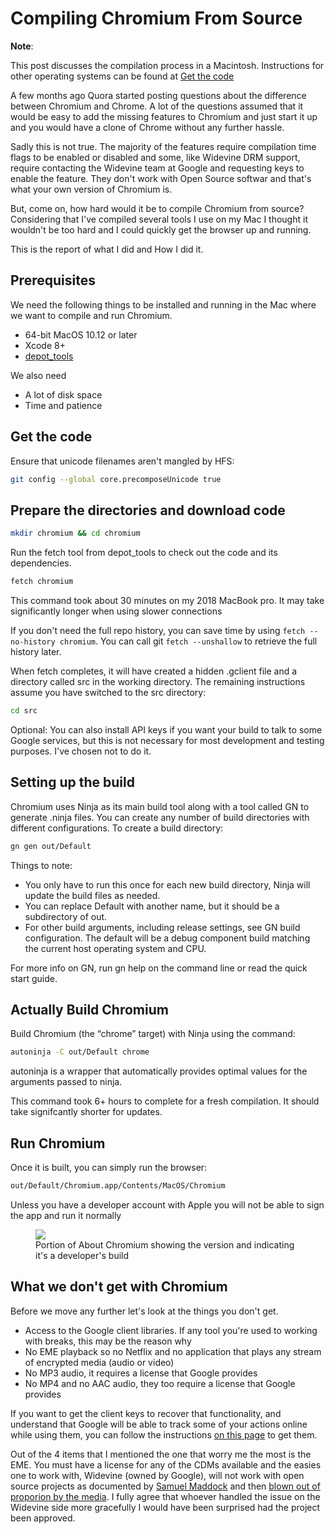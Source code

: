 # Compiling Chromium From Source

<div class="message info">
  <p><strong>Note</strong>:</p>
  <p>This post discusses the compilation process in a Macintosh. Instructions for other operating systems can be found at <a href="https://chromium.googlesource.com/chromium/src/+/master/docs/get_the_code.md">Get the code</a></p>
</div>

A few months ago Quora started posting questions about the difference between Chromium and Chrome. A lot of the questions assumed that it would be easy to add the missing features to Chromium and just start it up and you would have a clone of Chrome without any further hassle.

Sadly this is not true. The majority of the features require compilation time flags to be enabled or disabled and some, like Widevine DRM support, require contacting the Widevine team at Google and requesting keys to enable the feature. They don't work with Open Source softwar and that's what your own version of Chromium is.

But, come on, how hard would it be to compile Chromium from source? Considering that I've compiled several tools I use on my Mac I thought it wouldn't be too hard and I could quickly get the browser up and running.

This is the report of what I did and How I did it.

## Prerequisites

We need the following things to be installed and running in the Mac where we want to compile and run Chromium.

* 64-bit MacOS 10.12 or later
* Xcode 8+
* [depot_tools](https://commondatastorage.googleapis.com/chrome-infra-docs/flat/depot_tools/docs/html/depot_tools_tutorial.html)

We also need

* A lot of disk space
* Time and patience


## Get the code

Ensure that unicode filenames aren't mangled by HFS:

```bash
git config --global core.precomposeUnicode true
```

## Prepare the directories and download code

```bash
mkdir chromium && cd chromium
```

Run the fetch tool from depot_tools to check out the code and its dependencies.

```bash
fetch chromium
```

This command took about 30 minutes on my 2018 MacBook pro. It may take significantly longer when using slower connections

If you don't need the full repo history, you can save time by using `fetch --no-history chromium`. You can call git `fetch --unshallow` to retrieve the full history later.

When fetch completes, it will have created a hidden .gclient file and a directory called src in the working directory. The remaining instructions assume you have switched to the src directory:

```bash
cd src
```

Optional: You can also install API keys if you want your build to talk to some Google services, but this is not necessary for most development and testing purposes. I've chosen not to do it.

## Setting up the build

Chromium uses Ninja as its main build tool along with a tool called GN to generate .ninja files. You can create any number of build directories with different configurations. To create a build directory:

```bash
gn gen out/Default
```

Things to note:

* You only have to run this once for each new build directory, Ninja will update the build files as needed.
* You can replace Default with another name, but it should be a subdirectory of out.
* For other build arguments, including release settings, see GN build configuration. The default will be a debug component build matching the current host operating system and CPU.

For more info on GN, run gn help on the command line or read the quick start guide.

## Actually Build Chromium

Build Chromium (the “chrome” target) with Ninja using the command:

```bash
autoninja -C out/Default chrome
```

autoninja is a wrapper that automatically provides optimal values for the arguments passed to ninja.

This command took 6+ hours to complete for a fresh compilation. It should take signifcantly shorter for updates.

## Run Chromium

Once it is built, you can simply run the browser:

```bash
out/Default/Chromium.app/Contents/MacOS/Chromium
```

Unless you have a developer account with Apple you will not be able to sign the app and run it normally

<figure>
  <img src="https://publishing-project.rivendellweb.net/wp-content/uploads/2019/07/chromium-dev.png">
  <figcaption>Portion of About Chromium showing the version and indicating it's a developer's build</figcaption>
</figure>


## What we don't get with Chromium

Before we move any further let's look at the things you don't get.

* Access to the Google client libraries. If any tool you're used to working with breaks, this may be the reason why
* No EME playback so no Netflix and no application that plays any stream of encrypted media (audio or video)
* No MP3 audio, it requires a license that Google provides
* No MP4 and no AAC audio, they too require a license that Google provides

If you want to get the client keys to recover that functionality, and understand that Google will be able to track some of your actions online while using them, you can follow the instructions [on this page](https://www.chromium.org/developers/how-tos/api-keys) to get them.

Out of the 4 items that I mentioned the one that worry me the most is the EME. You must have a license for any of the CDMs available and the easies one to work with, Widevine (owned by Google), will not work with open source projects as documented by [Samuel Maddock](https://blog.samuelmaddock.com/posts/google-widevine-blocked-my-browser/) and then [blown out of proporion by the media](https://www.bloomberg.com/news/articles/2019-05-28/google-s-chrome-becomes-web-gatekeeper-and-rivals-complain). I fully agree that whoever handled the issue on the Widevine side more gracefully I would have been surprised had the project been approved.

